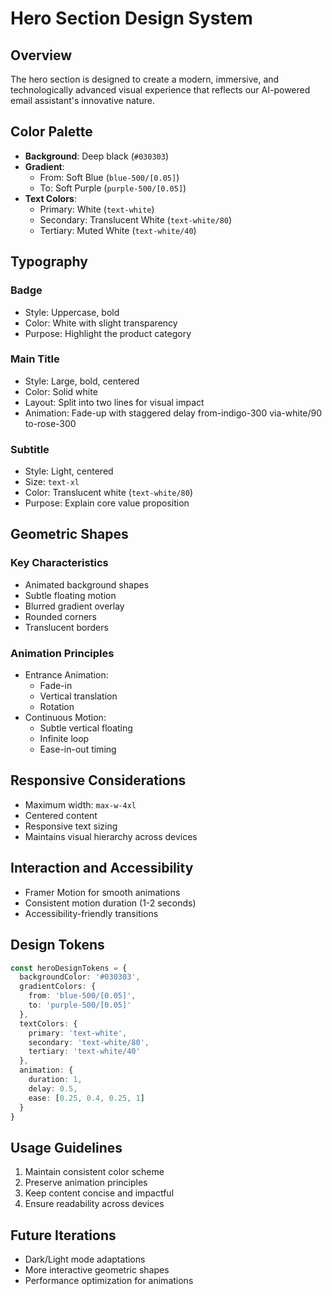 # Hero Section Design System

## Overview
The hero section is designed to create a modern, immersive, and technologically advanced visual experience that reflects our AI-powered email assistant's innovative nature.

## Color Palette
- **Background**: Deep black (`#030303`)
- **Gradient**: 
  - From: Soft Blue (`blue-500/[0.05]`)
  - To: Soft Purple (`purple-500/[0.05]`)
- **Text Colors**:
  - Primary: White (`text-white`)
  - Secondary: Translucent White (`text-white/80`)
  - Tertiary: Muted White (`text-white/40`)

## Typography
### Badge
- Style: Uppercase, bold
- Color: White with slight transparency
- Purpose: Highlight the product category

### Main Title
- Style: Large, bold, centered
- Color: Solid white
- Layout: Split into two lines for visual impact
- Animation: Fade-up with staggered delay
from-indigo-300 via-white/90 to-rose-300

### Subtitle
- Style: Light, centered
- Size: `text-xl`
- Color: Translucent white (`text-white/80`)
- Purpose: Explain core value proposition

## Geometric Shapes
### Key Characteristics
- Animated background shapes
- Subtle floating motion
- Blurred gradient overlay
- Rounded corners
- Translucent borders

### Animation Principles
- Entrance Animation:
  - Fade-in
  - Vertical translation
  - Rotation
- Continuous Motion:
  - Subtle vertical floating
  - Infinite loop
  - Ease-in-out timing

## Responsive Considerations
- Maximum width: `max-w-4xl`
- Centered content
- Responsive text sizing
- Maintains visual hierarchy across devices

## Interaction and Accessibility
- Framer Motion for smooth animations
- Consistent motion duration (1-2 seconds)
- Accessibility-friendly transitions

## Design Tokens
```typescript
const heroDesignTokens = {
  backgroundColor: '#030303',
  gradientColors: {
    from: 'blue-500/[0.05]',
    to: 'purple-500/[0.05]'
  },
  textColors: {
    primary: 'text-white',
    secondary: 'text-white/80',
    tertiary: 'text-white/40'
  },
  animation: {
    duration: 1,
    delay: 0.5,
    ease: [0.25, 0.4, 0.25, 1]
  }
}
```

## Usage Guidelines
1. Maintain consistent color scheme
2. Preserve animation principles
3. Keep content concise and impactful
4. Ensure readability across devices

## Future Iterations
- Dark/Light mode adaptations
- More interactive geometric shapes
- Performance optimization for animations
